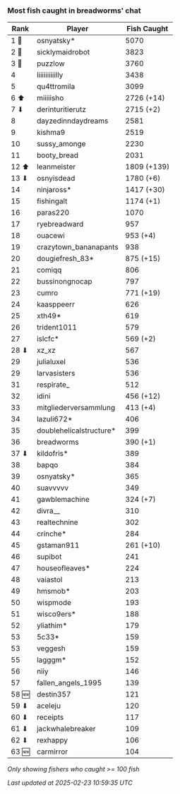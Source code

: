 ### Most fish caught in breadworms' chat
| Rank | Player | Fish Caught |
|------|--------|-----------|
| 1 🥇  | osnyatsky*  | 5070 |
| 2 🥈  | sicklymaidrobot  | 3823 |
| 3 🥉  | puzzlow  | 3760 |
| 4  | liiiiiiiiiilly  | 3438 |
| 5  | qu4ttromila  | 3099 |
| 6 ⬆ | miiiiisho  | 2726 (+14) |
| 7 ⬇ | derinturitierutz  | 2715 (+2) |
| 8  | dayzedinndaydreams  | 2581 |
| 9  | kishma9  | 2519 |
| 10  | sussy_amonge  | 2230 |
| 11  | booty_bread  | 2031 |
| 12 ⬆ | leanmeister  | 1809 (+139) |
| 13 ⬇ | osnyisdead  | 1780 (+6) |
| 14  | ninjaross*  | 1417 (+30) |
| 15  | fishingalt  | 1174 (+1) |
| 16  | paras220  | 1070 |
| 17  | ryebreadward  | 957 |
| 18  | ouacewi  | 953 (+4) |
| 19  | crazytown_bananapants  | 938 |
| 20  | dougiefresh_83*  | 875 (+15) |
| 21  | comiqq  | 806 |
| 22  | bussinongnocap  | 797 |
| 23  | cumro  | 771 (+19) |
| 24  | kaasppeerr  | 626 |
| 25  | xth49*  | 619 |
| 26  | trident1011  | 579 |
| 27  | islcfc*  | 569 (+2) |
| 28 ⬇ | xz_xz  | 567 |
| 29  | julialuxel  | 536 |
| 29  | larvasisters  | 536 |
| 31  | respirate_  | 512 |
| 32  | idini  | 456 (+12) |
| 33  | mitgliederversammlung  | 413 (+4) |
| 34  | lazuli672*  | 406 |
| 35  | doublehelicalstructure*  | 399 |
| 36  | breadworms  | 390 (+1) |
| 37 ⬇ | kildofris*  | 389 |
| 38  | bapqo  | 384 |
| 39  | osnyatsky*  | 365 |
| 40  | suavvvvv  | 349 |
| 41  | gawblemachine  | 324 (+7) |
| 42  | divra__  | 310 |
| 43  | realtechnine  | 302 |
| 44  | crinche*  | 284 |
| 45  | gstaman911  | 261 (+10) |
| 46  | supibot  | 241 |
| 47  | houseofleaves*  | 224 |
| 48  | vaiastol  | 213 |
| 49  | hmsmob*  | 203 |
| 50  | wispmode  | 193 |
| 51  | wisco9ers*  | 188 |
| 52  | yliathim*  | 179 |
| 53  | 5c33*  | 159 |
| 53  | veggesh  | 159 |
| 55  | lagggm*  | 152 |
| 56  | niiy  | 146 |
| 57  | fallen_angels_1995  | 139 |
| 58 🆕 | destin357  | 121 |
| 59 ⬇ | aceleju  | 120 |
| 60 ⬇ | receipts  | 117 |
| 61 ⬇ | jackwhalebreaker  | 109 |
| 62 ⬇ | rexhappy  | 106 |
| 63 🆕 | carmirror  | 104 |

_Only showing fishers who caught >= 100 fish_

_Last updated at 2025-02-23 10:59:35 UTC_